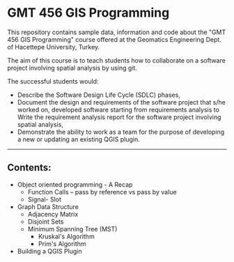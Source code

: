 # GMT 456 GIS Programming
This repository contains sample data, information and code about the "GMT 456 GIS Programming" course offered at the Geomatics Engineering Dept. of Hacettepe University, Turkey.

The aim of this course is to teach students how to collaborate on a software project involving spatial analysis by using git.   

The successful students would: 
* Describe the Software Design Life Cycle (SDLC) phases,
* Document the design and requirements of the software project that s/he worked on, 
developed software starting from requirements analysis to Write the requirement analysis report for the software project involving spatial analysis,
* Demonstrate the ability to work as a team for the purpose of developing a new or updating an existing QGIS plugin.
- - - -


## Contents:
* Object oriented programming - A Recap
   * Function Calls – pass by reference vs pass by value
   * Signal- Slot
* Graph Data Structure
   * Adjacency Matrix
   * Disjoint Sets
   * Minimum Spanning Tree (MST)
      * Kruskal's Algorithm
      * Prim's Algorithm
* Building a QGIS Plugin
